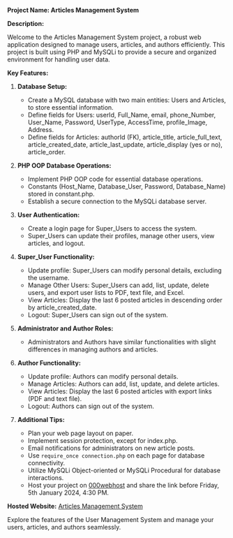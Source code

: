 **Project Name: Articles Management System**

**Description:**

Welcome to the Articles Management System project, a robust web application designed to manage users, articles, and authors efficiently. This project is built using PHP and MySQLi to provide a secure and organized environment for handling user data.

**Key Features:**

1. **Database Setup:**
   - Create a MySQL database with two main entities: Users and Articles, to store essential information.
   - Define fields for Users: userId, Full_Name, email, phone_Number, User_Name, Password, UserType, AccessTime, profile_Image, Address.
   - Define fields for Articles: authorId (FK), article_title, article_full_text, article_created_date, article_last_update, article_display (yes or no), article_order.

2. **PHP OOP Database Operations:**
   - Implement PHP OOP code for essential database operations.
   - Constants (Host_Name, Database_User, Password, Database_Name) stored in constant.php.
   - Establish a secure connection to the MySQLi database server.

3. **User Authentication:**
   - Create a login page for Super_Users to access the system.
   - Super_Users can update their profiles, manage other users, view articles, and logout.

4. **Super_User Functionality:**
   - Update profile: Super_Users can modify personal details, excluding the username.
   - Manage Other Users: Super_Users can add, list, update, delete users, and export user lists to PDF, text file, and Excel.
   - View Articles: Display the last 6 posted articles in descending order by article_created_date.
   - Logout: Super_Users can sign out of the system.

5. **Administrator and Author Roles:**
   - Administrators and Authors have similar functionalities with slight differences in managing authors and articles.

6. **Author Functionality:**
   - Update profile: Authors can modify personal details.
   - Manage Articles: Authors can add, list, update, and delete articles.
   - View Articles: Display the last 6 posted articles with export links (PDF and text file).
   - Logout: Authors can sign out of the system.

7. **Additional Tips:**
   - Plan your web page layout on paper.
   - Implement session protection, except for index.php.
   - Email notifications for administrators on new article posts.
   - Use `require_once connection.php` on each page for database connectivity.
   - Utilize MySQLi Object-oriented or MySQLi Procedural for database interactions.
   - Host your project on [000webhost](https://www.000webhost.com/) and share the link before Friday, 5th January 2024, 4:30 PM.

**Hosted Website:**
[Articles Management System](https://sanative-ringing.000webhostapp.com/index.html#section-1)

Explore the features of the User Management System and manage your users, articles, and authors seamlessly.
